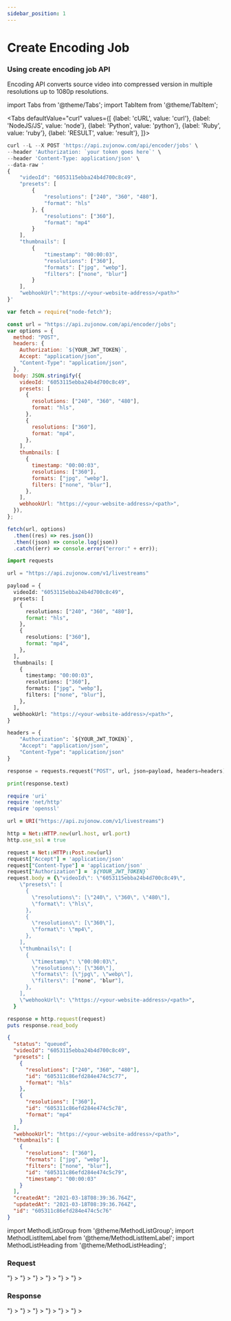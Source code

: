 ```yaml
---
sidebar_position: 1
---
```


# Create Encoding Job

### Using create encoding job API

Encoding API converts source video into compressed version in multiple resolutions up to 1080p resolutions.

import Tabs from '@theme/Tabs';
import TabItem from '@theme/TabItem';

<Tabs
defaultValue="curl"
values={[
{label: 'cURL', value: 'curl'},
{label: 'NodeJS/JS', value: 'node'},
{label: 'Python', value: 'python'},
{label: 'Ruby', value: 'ruby'},
{label: 'RESULT', value: 'result'},
]}>
<TabItem value="curl">

```js
curl --L --X POST 'https://api.zujonow.com/api/encoder/jobs' \
--header 'Authorization: `your token goes here`' \
--header 'Content-Type: application/json' \
--data-raw '
{
    "videoId": "6053115ebba24b4d700c8c49",
    "presets": [
        {
            "resolutions": ["240", "360", "480"],
            "format": "hls"
        }, {
            "resolutions": ["360"],
            "format": "mp4"
        }
    ],
    "thumbnails": [
        {
            "timestamp": "00:00:03",
            "resolutions": ["360"],
            "formats": ["jpg", "webp"],
            "filters": ["none", "blur"]
        }
    ],
    "webhookUrl":"https://<your-website-address>/<path>"
}'
```

</TabItem>
<TabItem value="node">

```js
var fetch = require("node-fetch");

const url = "https://api.zujonow.com/api/encoder/jobs";
var options = {
  method: "POST",
  headers: {
    Authorization: `${YOUR_JWT_TOKEN}`,
    Accept: "application/json",
    "Content-Type": "application/json",
  },
  body: JSON.stringify({
    videoId: "6053115ebba24b4d700c8c49",
    presets: [
      {
        resolutions: ["240", "360", "480"],
        format: "hls",
      },
      {
        resolutions: ["360"],
        format: "mp4",
      },
    ],
    thumbnails: [
      {
        timestamp: "00:00:03",
        resolutions: ["360"],
        formats: ["jpg", "webp"],
        filters: ["none", "blur"],
      },
    ],
    webhookUrl: "https://<your-website-address>/<path>",
  }),
};

fetch(url, options)
  .then((res) => res.json())
  .then((json) => console.log(json))
  .catch((err) => console.error("error:" + err));
```

</TabItem>
<TabItem value="python">

```python
import requests

url = "https://api.zujonow.com/v1/livestreams"

payload = {
  videoId: "6053115ebba24b4d700c8c49",
  presets: [
    {
      resolutions: ["240", "360", "480"],
      format: "hls",
    },
    {
      resolutions: ["360"],
      format: "mp4",
    },
  ],
  thumbnails: [
    {
      timestamp: "00:00:03",
      resolutions: ["360"],
      formats: ["jpg", "webp"],
      filters: ["none", "blur"],
    },
  ],
  webhookUrl: "https://<your-website-address>/<path>",
}

headers = {
    "Authorization": `${YOUR_JWT_TOKEN}`,
    "Accept": "application/json",
    "Content-Type": "application/json"
}

response = requests.request("POST", url, json=payload, headers=headers)

print(response.text)
```

</TabItem>
<TabItem value="ruby">

```ruby
require 'uri'
require 'net/http'
require 'openssl'

url = URI("https://api.zujonow.com/v1/livestreams")

http = Net::HTTP.new(url.host, url.port)
http.use_ssl = true

request = Net::HTTP::Post.new(url)
request["Accept"] = 'application/json'
request["Content-Type"] = 'application/json'
request["Authorization"] = `${YOUR_JWT_TOKEN}`
request.body = {\"videoId\": \"6053115ebba24b4d700c8c49\",
    \"presets\": [
      {
        \"resolutions\": [\"240\", \"360\", \"480\"],
        \"format\": \"hls\",
      },
      {
        \"resolutions\": [\"360\"],
        \"format\": \"mp4\",
      },
    ],
    \"thumbnails\": [
      {
        \"timestamp\": \"00:00:03\",
        \"resolutions\": [\"360\"],
        \"formats\": [\"jpg\", \"webp\"],
        \"filters\": ["none", "blur"],
      },
    ],
    \"webhookUrl\": \"https://<your-website-address>/<path>",
  }

response = http.request(request)
puts response.read_body
```

</TabItem>
<TabItem value="result" >

```json
{
  "status": "queued",
  "videoId": "6053115ebba24b4d700c8c49",
  "presets": [
    {
      "resolutions": ["240", "360", "480"],
      "id": "605311c86efd284e474c5c77",
      "format": "hls"
    },
    {
      "resolutions": ["360"],
      "id": "605311c86efd284e474c5c78",
      "format": "mp4"
    }
  ],
  "webhookUrl": "https://<your-website-address>/<path>",
  "thumbnails": [
    {
      "resolutions": ["360"],
      "formats": ["jpg", "webp"],
      "filters": ["none", "blur"],
      "id": "605311c86efd284e474c5c79",
      "timestamp": "00:00:03"
    }
  ],
  "createdAt": "2021-03-18T08:39:36.764Z",
  "updatedAt": "2021-03-18T08:39:36.764Z",
  "id": "605311c86efd284e474c5c76"
}
```

</TabItem>
</Tabs>

import MethodListGroup from '@theme/MethodListGroup';
import MethodListItemLabel from '@theme/MethodListItemLabel';
import MethodListHeading from '@theme/MethodListHeading';

### Request

<MethodListGroup>
  <MethodListItemLabel name="__request" option={"required"} type={"object"} >
    <MethodListGroup>
      <MethodListHeading heading="Properties" />
      <MethodListItemLabel name="videoId" option={"required"}  type={"string"} />
      <MethodListItemLabel name="presets" option={"required"} type={"Array<object>"} >
        <MethodListItemLabel name="resolutions" option={"required"} description={"Possible values are 240, 360, 720, 1080 and 4k"}  type={"Array<string>"}  >
          </MethodListItemLabel>
        <MethodListItemLabel name="format" option={"required"} description={"Possible values are hls and mp4"}  type={"string"} />
      </MethodListItemLabel>
      <MethodListItemLabel name="thumbnails" option={"optional"} type={"Array<object>"} >
        <MethodListGroup>
          <MethodListItemLabel name="timestamp" option={"required if thumbnails"}  description={"Timestamp format would be 'HH:MM:SS' i.e. '00:00:03'"}  type={"string"} />
          <MethodListItemLabel name="resolutions"  option={"required if thumbnails"}description={"Possible values are '240', '360', '720', '1080' and '4K'"}  type={"Array<string>"}  >
          </MethodListItemLabel>
          <MethodListItemLabel name="formats" option={"required if thumbnails"} description={"Possible values are 'jpg' and 'webp'"}  type={"Array<string>"}  >
          </MethodListItemLabel>
          <MethodListItemLabel name="filters" option={"optional"} description={"Possible values are 'none' and 'blue'"}  type={"Array<string>"}  >
          </MethodListItemLabel>
        </MethodListGroup>
      </MethodListItemLabel>
      <MethodListItemLabel name="webhookUrl" option={"required"}  type={"string"} /> 
      <MethodListItemLabel name="userData" option={"required"}  type={"object"} />
    </MethodListGroup>
  </MethodListItemLabel>
</MethodListGroup>

### Response

<MethodListGroup>
  <MethodListItemLabel name="__response"  type={"object"} >
    <MethodListGroup>
      <MethodListHeading heading="Response" />
      <MethodListItemLabel name="status"  type={"string"} />
      <MethodListItemLabel name="videoId"  type={"string"} />
      <MethodListItemLabel name="presets" type={"Array<object>"} >
        <MethodListGroup>
          <MethodListItemLabel name="resolutions" description={"Possible values are 240, 360, 720, 1080 and 4k"}  type={"Array<string>"}  >
          </MethodListItemLabel>
          <MethodListItemLabel name="format" description={"Possible values are hls and mp4"}  type={"string"} />
        </MethodListGroup>
      </MethodListItemLabel>
      <MethodListItemLabel name="thumbnails"  type={"Array<object>"} >
        <MethodListGroup>
          <MethodListItemLabel name="timestamp" type={"string"} />
          <MethodListItemLabel name="resolutions" type={"Array<string>"}  >
          </MethodListItemLabel>
          <MethodListItemLabel name="formats" type={"Array<string>"}  >
          </MethodListItemLabel>
          <MethodListItemLabel name="filters" type={"Array<string>"}  >
          </MethodListItemLabel>
        </MethodListGroup>
      </MethodListItemLabel>
      <MethodListItemLabel name="webhookUrl" type={"string"} />
    </MethodListGroup>
  </MethodListItemLabel>
</MethodListGroup>

